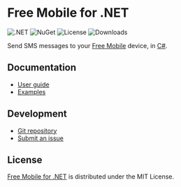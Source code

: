 # Free Mobile for .NET
![.NET](https://badgen.net/badge/.net/%3E%3D8.0/green) ![NuGet](https://badgen.net/nuget/v/Belin.FreeMobile) ![License](https://badgen.net/badge/license/MIT/blue) ![Downloads](https://badgen.net/nuget/dt/Belin.FreeMobile)

Send SMS messages to your [Free Mobile](https://mobile.free.fr) device,
in [C#](https://learn.microsoft.com/en-us/dotnet/csharp).

## Documentation
- [User guide](https://github.com/cedx/free-mobile.net/wiki)
- [Examples](https://github.com/cedx/free-mobile.net/tree/main/example)

## Development
- [Git repository](https://github.com/cedx/free-mobile.net)
- [Submit an issue](https://github.com/cedx/free-mobile.net/issues)

## License
[Free Mobile for .NET](https://github.com/cedx/free-mobile.net) is distributed under the MIT License.
